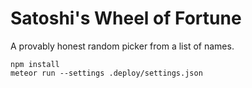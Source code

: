 Satoshi's Wheel of Fortune
==========================
A provably honest random picker from a list of names.

    npm install
    meteor run --settings .deploy/settings.json
